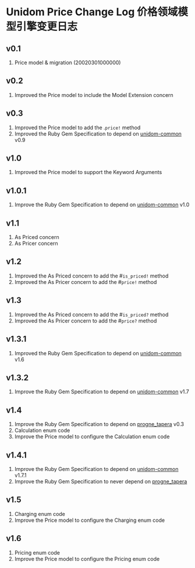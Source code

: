 # Unidom Price Change Log 价格领域模型引擎变更日志

## v0.1
1. Price model & migration (20020301000000)

## v0.2
1. Improved the Price model to include the Model Extension concern

## v0.3
1. Improved the Price model to add the .``price!`` method
2. Improved the Ruby Gem Specification to depend on [unidom-common](https://github.com/topbitdu/unidom-common) v0.9

## v1.0
1. Improved the Price model to support the Keyword Arguments

## v1.0.1
1. Improve the Ruby Gem Specification to depend on [unidom-common](https://github.com/topbitdu/unidom-common) v1.0

## v1.1
1. As Priced concern
2. As Pricer concern

## v1.2
1. Improved the As Priced concern to add the #``is_priced!`` method
2. Improved the As Pricer concern to add the #``price!`` method

## v1.3
1. Improved the As Priced concern to add the #``is_priced?`` method
2. Improved the As Pricer concern to add the #``price?`` method

## v1.3.1
1. Improved the Ruby Gem Specification to depend on [unidom-common](https://github.com/topbitdu/unidom-common) v1.6

## v1.3.2
1. Improve the Ruby Gem Specification to depend on [unidom-common](https://github.com/topbitdu/unidom-common) v1.7

## v1.4
1. Improve the Ruby Gem Specification to depend on [progne_tapera](https://github.com/topbitdu/progne_tapera) v0.3
2. Calculation enum code
3. Improve the Price model to configure the Calculation enum code

## v1.4.1
1. Improve the Ruby Gem Specification to depend on [unidom-common](https://github.com/topbitdu/unidom-common) v1.7.1
2. Improve the Ruby Gem Specification to never depend on [progne_tapera](https://github.com/topbitdu/progne_tapera)

## v1.5
1. Charging enum code
2. Improve the Price model to configure the Charging enum code

## v1.6
1. Pricing enum code
2. Improve the Price model to configure the Pricing enum code
